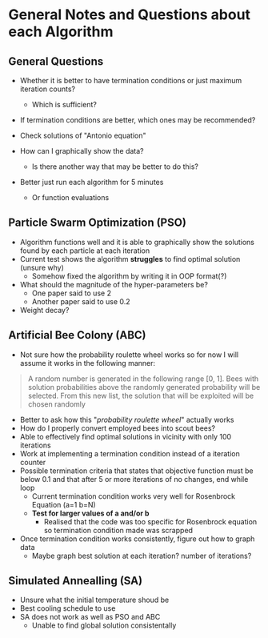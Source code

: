 # General Notes and Questions about each Algorithm

## General Questions

- Whether it is better to have termination conditions or just maximum iteration counts?
  - Which is sufficient?
- If termination conditions are better, which ones may be recommended?
- Check solutions of "Antonio equation"
- How can I graphically show the data?  
  - Is there another way that may be better to do this?

- Better just run each algorithm for 5 minutes
  - Or function evaluations

## Particle Swarm Optimization (PSO)

- Algorithm functions well and it is able to graphically show the solutions found by each particle at each iteration
- Current test shows the algorithm **struggles** to find optimal solution (unsure why)
  - Somehow fixed the algorithm by writing it in OOP format(?)
- What should the magnitude of the hyper-parameters be?
  - One paper said to use 2
  - Another paper said to use 0.2
- Weight decay?

## Artificial Bee Colony (ABC)

- Not sure how the probability roulette wheel works so for now I will assume it works in the following manner:

> A random number is generated in the following range [0, 1]. Bees with solution probabilities above the randomly generated probability will be selected. From this new list, the solution that will be exploited will be chosen randomly

- Better to ask how this "*probability roulette wheel*" actually works
- How do I properly convert employed bees into scout bees?
- Able to effectively find optimal solutions in vicinity with only 100 iterations
- Work at implementing a termination condition instead of a iteration counter
- Possible termination criteria that states that objective function must be below 0.1 and that after 5 or more iterations of no changes, end while loop
  - Current termination condition works very well for Rosenbrock Equation (a=1 b=N)
  - **Test for larger values of a and/or b**
    - Realised that the code was too specific for Rosenbrock equation so termination condition made was scrapped
- Once termination condition works consistently, figure out how to graph data
  - Maybe graph best solution at each iteration? number of iterations?

## Simulated Annealling (SA)

- Unsure what the initial temperature shoud be
- Best cooling schedule to use
- SA does not work as well as PSO and ABC
  - Unable to find global solution consistentally
